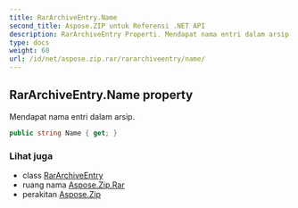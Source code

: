 ```yaml
---
title: RarArchiveEntry.Name
second_title: Aspose.ZIP untuk Referensi .NET API
description: RarArchiveEntry Properti. Mendapat nama entri dalam arsip.
type: docs
weight: 60
url: /id/net/aspose.zip.rar/rararchiveentry/name/
---
```

## RarArchiveEntry.Name property

Mendapat nama entri dalam arsip.

```csharp
public string Name { get; }
```

### Lihat juga

* class [RarArchiveEntry](../)
* ruang nama [Aspose.Zip.Rar](../../rararchiveentry/)
* perakitan [Aspose.Zip](../../../)



